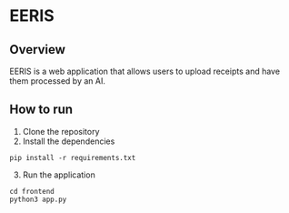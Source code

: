 # EERIS

## Overview

EERIS is a web application that allows users to upload receipts and have them processed by an AI.

## How to run

1. Clone the repository
2. Install the dependencies

```
pip install -r requirements.txt
```

3. Run the application

```
cd frontend
python3 app.py
```

